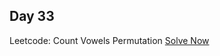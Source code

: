 ## Day 33


Leetcode: Count Vowels Permutation
[Solve Now](https://leetcode.com/problems/count-vowels-permutation/description/?envType=daily-question&envId=2023-10-28)
